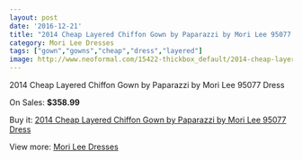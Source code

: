 ```yaml
---
layout: post
date: '2016-12-21'
title: "2014 Cheap Layered Chiffon Gown by Paparazzi by Mori Lee 95077 Dress"
category: Mori Lee Dresses
tags: ["gown","gowns","cheap","dress","layered"]
image: http://www.neoformal.com/15422-thickbox_default/2014-cheap-layered-chiffon-gown-by-paparazzi-by-mori-lee-95077-dress.jpg
---
```

2014 Cheap Layered Chiffon Gown by Paparazzi by Mori Lee 95077 Dress

On Sales: **$358.99**
<a href="https://www.neoformal.com/en/mori-lee-dresses-2014/5203-2014-cheap-layered-chiffon-gown-by-paparazzi-by-mori-lee-95077-dress.html"><amp-img layout="responsive" width="600" height="600" src="//www.neoformal.com/15422-thickbox_default/2014-cheap-layered-chiffon-gown-by-paparazzi-by-mori-lee-95077-dress.jpg" alt="2014 Cheap Layered Chiffon Gown by Paparazzi by Mori Lee 95077 Dress 0" /></a>
<a href="https://www.neoformal.com/en/mori-lee-dresses-2014/5203-2014-cheap-layered-chiffon-gown-by-paparazzi-by-mori-lee-95077-dress.html"><amp-img layout="responsive" width="600" height="600" src="//www.neoformal.com/15423-thickbox_default/2014-cheap-layered-chiffon-gown-by-paparazzi-by-mori-lee-95077-dress.jpg" alt="2014 Cheap Layered Chiffon Gown by Paparazzi by Mori Lee 95077 Dress 1" /></a>
<a href="https://www.neoformal.com/en/mori-lee-dresses-2014/5203-2014-cheap-layered-chiffon-gown-by-paparazzi-by-mori-lee-95077-dress.html"><amp-img layout="responsive" width="600" height="600" src="//www.neoformal.com/15424-thickbox_default/2014-cheap-layered-chiffon-gown-by-paparazzi-by-mori-lee-95077-dress.jpg" alt="2014 Cheap Layered Chiffon Gown by Paparazzi by Mori Lee 95077 Dress 2" /></a>
<a href="https://www.neoformal.com/en/mori-lee-dresses-2014/5203-2014-cheap-layered-chiffon-gown-by-paparazzi-by-mori-lee-95077-dress.html"><amp-img layout="responsive" width="600" height="600" src="//www.neoformal.com/15425-thickbox_default/2014-cheap-layered-chiffon-gown-by-paparazzi-by-mori-lee-95077-dress.jpg" alt="2014 Cheap Layered Chiffon Gown by Paparazzi by Mori Lee 95077 Dress 3" /></a>
<a href="https://www.neoformal.com/en/mori-lee-dresses-2014/5203-2014-cheap-layered-chiffon-gown-by-paparazzi-by-mori-lee-95077-dress.html"><amp-img layout="responsive" width="600" height="600" src="//www.neoformal.com/15426-thickbox_default/2014-cheap-layered-chiffon-gown-by-paparazzi-by-mori-lee-95077-dress.jpg" alt="2014 Cheap Layered Chiffon Gown by Paparazzi by Mori Lee 95077 Dress 4" /></a>
<a href="https://www.neoformal.com/en/mori-lee-dresses-2014/5203-2014-cheap-layered-chiffon-gown-by-paparazzi-by-mori-lee-95077-dress.html"><amp-img layout="responsive" width="600" height="600" src="//www.neoformal.com/15427-thickbox_default/2014-cheap-layered-chiffon-gown-by-paparazzi-by-mori-lee-95077-dress.jpg" alt="2014 Cheap Layered Chiffon Gown by Paparazzi by Mori Lee 95077 Dress 5" /></a>
<a href="https://www.neoformal.com/en/mori-lee-dresses-2014/5203-2014-cheap-layered-chiffon-gown-by-paparazzi-by-mori-lee-95077-dress.html"><amp-img layout="responsive" width="600" height="600" src="//www.neoformal.com/15428-thickbox_default/2014-cheap-layered-chiffon-gown-by-paparazzi-by-mori-lee-95077-dress.jpg" alt="2014 Cheap Layered Chiffon Gown by Paparazzi by Mori Lee 95077 Dress 6" /></a>
<a href="https://www.neoformal.com/en/mori-lee-dresses-2014/5203-2014-cheap-layered-chiffon-gown-by-paparazzi-by-mori-lee-95077-dress.html"><amp-img layout="responsive" width="600" height="600" src="//www.neoformal.com/15429-thickbox_default/2014-cheap-layered-chiffon-gown-by-paparazzi-by-mori-lee-95077-dress.jpg" alt="2014 Cheap Layered Chiffon Gown by Paparazzi by Mori Lee 95077 Dress 7" /></a>

Buy it: [2014 Cheap Layered Chiffon Gown by Paparazzi by Mori Lee 95077 Dress](https://www.neoformal.com/en/mori-lee-dresses-2014/5203-2014-cheap-layered-chiffon-gown-by-paparazzi-by-mori-lee-95077-dress.html "2014 Cheap Layered Chiffon Gown by Paparazzi by Mori Lee 95077 Dress")

View more: [Mori Lee Dresses](https://www.neoformal.com/en/62-mori-lee-dresses-2014 "Mori Lee Dresses")